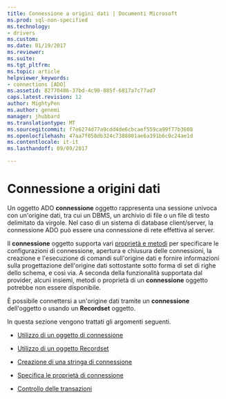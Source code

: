 ```yaml
---
title: Connessione a origini dati | Documenti Microsoft
ms.prod: sql-non-specified
ms.technology:
- drivers
ms.custom: 
ms.date: 01/19/2017
ms.reviewer: 
ms.suite: 
ms.tgt_pltfrm: 
ms.topic: article
helpviewer_keywords:
- connections [ADO]
ms.assetid: 82770486-37bd-4c90-885f-6817a7c77ad7
caps.latest.revision: 12
author: MightyPen
ms.author: genemi
manager: jhubbard
ms.translationtype: MT
ms.sourcegitcommit: f7e6274d77a9cdd4de6cbcaef559ca99f77b3608
ms.openlocfilehash: 47aa7f058db324c7388801ae6a391b6c0c24ae1d
ms.contentlocale: it-it
ms.lasthandoff: 09/09/2017

---
```

# <a name="connecting-to-data-sources"></a>Connessione a origini dati
Un oggetto ADO **connessione** oggetto rappresenta una sessione univoca con un'origine dati, tra cui un DBMS, un archivio di file o un file di testo delimitato da virgole. Nel caso di un sistema di database client/server, la connessione ADO può essere una connessione di rete effettiva al server.  
  
 Il **connessione** oggetto supporta vari [proprietà e metodi](../../../ado/reference/ado-api/connection-object-properties-methods-and-events.md) per specificare le configurazioni di connessione, apertura e chiusura delle connessioni, la creazione e l'esecuzione di comandi sull'origine dati e fornire informazioni sulla progettazione dell'origine dati sottostante sotto forma di set di righe dello schema, e così via. A seconda della funzionalità supportata dal provider, alcuni insiemi, metodi o proprietà di un **connessione** oggetto potrebbe non essere disponibile.  
  
 È possibile connettersi a un'origine dati tramite un **connessione** dell'oggetto o usando un **Recordset** oggetto.  
  
 In questa sezione vengono trattati gli argomenti seguenti.  
  
-   [Utilizzo di un oggetto di connessione](../../../ado/guide/data/using-a-connection-object.md)  
  
-   [Utilizzo di un oggetto Recordset](../../../ado/guide/data/using-a-recordset-object.md)  
  
-   [Creazione di una stringa di connessione](../../../ado/guide/data/creating-a-connection-string.md)  
  
-   [Specifica le proprietà di connessione](../../../ado/guide/data/specifying-connection-properties.md)  
  
-   [Controllo delle transazioni](../../../ado/guide/data/controlling-transactions-ado.md)
